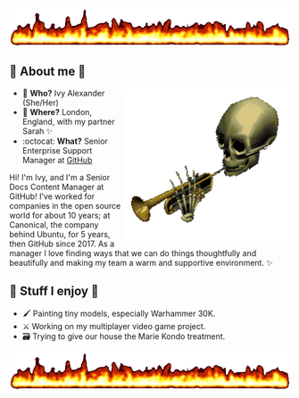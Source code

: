 
![cool flames](https://github.com/ivyharriet/ivyharriet/blob/main/badass-flames.gif)

## 👹 About me 👹

<img src="https://github.com/ivyharriet/ivyharriet/blob/main/skeleton-toot.gif" align="right" width="300"> 

- 🌈 **Who?** Ivy Alexander (She/Her)
- 📍 **Where?** London, England, with my partner Sarah ✨
- :octocat: **What?** Senior Enterprise Support Manager at [GitHub](https://github.com)

Hi! I'm Ivy, and I'm a Senior Docs Content Manager at GitHub! I've worked for companies in the open source world for about 10 years; at Canonical, the company behind Ubuntu, for 5 years, then GitHub since 2017. As a manager I love finding ways that we can do things thoughtfully and beautifully and making my team a warm and supportive environment. ✨

## 👹 Stuff I enjoy 👹

- 🖌️ Painting tiny models, especially Warhammer 30K.
- ⚔️ Working on my multiplayer video game project.
- 🗃️ Trying to give our house the Marie Kondo treatment.

![cool flames](https://github.com/ivyharriet/ivyharriet/blob/main/badass-flames.gif)
